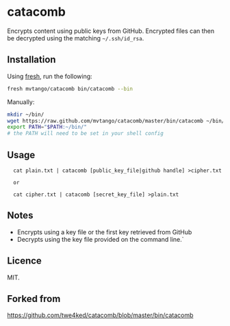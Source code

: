 # catacomb

Encrypts content using public keys from GitHub.
Encrypted files can then be decrypted using the matching `~/.ssh/id_rsa`.

## Installation

Using [fresh], run the following:

``` sh
fresh mvtango/catacomb bin/catacomb --bin
```

Manually:

``` sh
mkdir ~/bin/
wget https://raw.github.com/mvtango/catacomb/master/bin/catacomb ~/bin/catacomb
export PATH="$PATH:~/bin/"
# the PATH will need to be set in your shell config
```

## Usage


      cat plain.txt | catacomb [public_key_file|github handle] >cipher.txt

      or

      cat cipher.txt | catacomb [secret_key_file] >plain.txt


## Notes

* Encrypts using a key file or the first key retrieved from GitHub
* Decrypts using the key file provided on the command line.`

## Licence

MIT.

## Forked from 

<https://github.com/twe4ked/catacomb/blob/master/bin/catacomb>

[fresh]: https://github.com/freshshell/fresh
